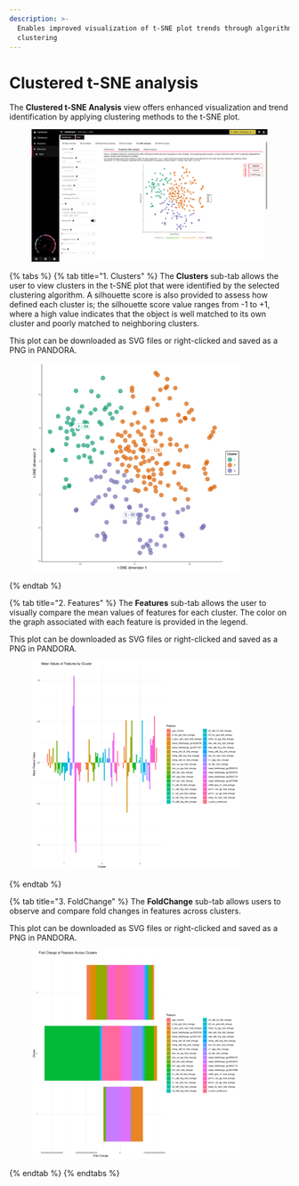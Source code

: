 ```yaml
---
description: >-
  Enables improved visualization of t-SNE plot trends through algorithmic
  clustering
---
```


# Clustered t-SNE analysis

The **Clustered t-SNE Analysis** view offers enhanced visualization and trend identification by applying clustering methods to the t-SNE plot.

<figure><img src="../../../.gitbook/assets/tSNE_Clustered tSNE_Highres-min_annotated.png" alt=""><figcaption></figcaption></figure>

{% tabs %}
{% tab title="1. Clusters" %}
The **Clusters** sub-tab allows the user to view clusters in the t-SNE plot that were identified by the selected clustering algorithm. A silhouette score is also provided to assess how defined each cluster is; the silhouette score value ranges from -1 to +1, where a high value indicates that the object is well matched to its own cluster and poorly matched to neighboring clusters.

This plot can be downloaded as SVG files or right-clicked and saved as a PNG in PANDORA.

<figure><img src="../../../.gitbook/assets/Clustered_tSNE.png" alt="" width="375"><figcaption></figcaption></figure>
{% endtab %}

{% tab title="2. Features" %}
The **Features** sub-tab allows the user to visually compare the mean values of features for each cluster. The color on the graph associated with each feature is provided in the legend.

This plot can be downloaded as SVG files or right-clicked and saved as a PNG in PANDORA.

<figure><img src="../../../.gitbook/assets/tSNE_CLustered t-SNE_ FeaturesPlot.png" alt="" width="375"><figcaption></figcaption></figure>
{% endtab %}

{% tab title="3. FoldChange" %}
The **FoldChange** sub-tab allows users to observe and compare fold changes in features across clusters.

This plot can be downloaded as SVG files or right-clicked and saved as a PNG in PANDORA.

<figure><img src="../../../.gitbook/assets/tSNE_CLustered t-SNE_ FoldChangePlot.png" alt="" width="375"><figcaption></figcaption></figure>
{% endtab %}
{% endtabs %}
